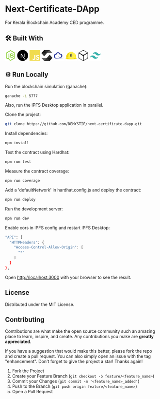 # Next-Certificate-DApp

For Kerala Blockchain Academy CED programme.

## 🛠 Built With

<div align="left">
<a href="https://nodejs.org/en/" target="_blank" rel="noreferrer"><img src="https://raw.githubusercontent.com/DEMYSTIF/DEMYSTIF/main/assets/icons/nodejs.svg" width="36" height="36" alt="NodeJS" /></a>
<a href="https://nextjs.org/docs" target="_blank" rel="noreferrer"><img src="https://raw.githubusercontent.com/DEMYSTIF/DEMYSTIF/main/assets/icons/nextjs.svg" width="36" height="36" alt="Next" /></a>
<a href="https://developer.mozilla.org/en-US/docs/Web/JavaScript" target="_blank" rel="noreferrer"><img src="https://raw.githubusercontent.com/DEMYSTIF/DEMYSTIF/main/assets/icons/javascript.svg" width="36" height="36" alt="JavaScript" /></a>
<a href="https://soliditylang.org/" target="_blank" rel="noreferrer"><img src="https://raw.githubusercontent.com/DEMYSTIF/DEMYSTIF/main/assets/icons/solidity.svg" width="36" height="36" alt="Solidity" /></a>
<a href="https://ethers.io" target="_blank" rel="noreferrer"><img src="https://raw.githubusercontent.com/DEMYSTIF/DEMYSTIF/main/assets/icons/ethers.svg" width="36" height="36" alt="Ethers" /></a>
<a href="https://hardhat.org/" target="_blank" rel="noreferrer"><img src="https://raw.githubusercontent.com/DEMYSTIF/DEMYSTIF/main/assets/icons/hardhat.svg" width="36" height="36" alt="Hardhat" /></a>
<a href="https://ipfs.io/" target="_blank" rel="noreferrer"><img src="https://raw.githubusercontent.com/DEMYSTIF/DEMYSTIF/main/assets/icons/ipfs.svg" width="36" height="36" alt="IPFS" /></a>
<a href="https://tailwindcss.com/" target="_blank" rel="noreferrer"><img src="https://raw.githubusercontent.com/DEMYSTIF/DEMYSTIF/main/assets/icons/tailwindcss.svg" width="36" height="36" alt="TailwindCSS" /></a>
</div>

## ⚙️ Run Locally

Run the blockchain simulation (ganache):

```bash
ganache -i 5777
```

Also, run the IPFS Desktop application in parallel.

Clone the project:

```bash
git clone https://github.com/DEMYSTIF/next-certificate-dapp.git
```

Install dependencies:

```bash
npm install
```

Test the contract using Hardhat:

```bash
npm run test
```

Measure the contract coverage:

```bash
npm run coverage
```

Add a 'defaultNetwork' in hardhat.config.js and deploy the contract:

```bash
npm run deploy
```

Run the development server:

```bash
npm run dev
```

Enable cors in IPFS config and restart IPFS Desktop:

```bash
"API": {
  "HTTPHeaders": {
    "Access-Control-Allow-Origin": [
      "*"
    ]
  }
},
```

Open [http://localhost:3000](http://localhost:3000) with your browser to see the result.

## License

Distributed under the MIT License.

## Contributing

Contributions are what make the open source community such an amazing place to learn, inspire, and create. Any contributions you make are **greatly appreciated**.

If you have a suggestion that would make this better, please fork the repo and create a pull request. You can also simply open an issue with the tag "enhancement".
Don't forget to give the project a star! Thanks again!

1. Fork the Project
2. Create your Feature Branch (`git checkout -b feature/<feature_name>`)
3. Commit your Changes (`git commit -m '<feature_name>_added'`)
4. Push to the Branch (`git push origin feature/<feature_name>`)
5. Open a Pull Request
